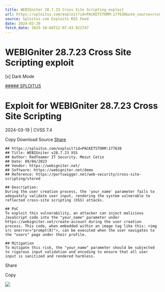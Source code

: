 ```yaml
---
title: WEBIGniter 28.7.23 Cross Site Scripting exploit
url: https://sploitus.com/exploit?id=PACKETSTORM:177638&utm_source=rss&utm_medium=rss
source: Sploitus.com Exploits RSS Feed
date: 2024-03-20
fetch_date: 2025-10-04T12:07:43.921747
---
```


# WEBIGniter 28.7.23 Cross Site Scripting exploit

[x]
Dark Mode

[##### SPLOITUS](/)

# Exploit for WEBIGniter 28.7.23 Cross Site Scripting

2024-03-19 | CVSS 7.4

Copy
Download
Source
[Share](#share-url)

```
## https://sploitus.com/exploit?id=PACKETSTORM:177638
## Title: WEBIGniter v28.7.23 XSS
## Author: RedTeamer IT Security, Mesut Cetin
## Date: 09/04/2023
## Vendor: https://webigniter.net/
## Software: https://webigniter.net/demo
## Reference: https://portswigger.net/web-security/cross-site-scripting/stored

## Description:
During the user creation process, the 'your_name' parameter fails to adequately validate user input, rendering the system vulnerable to reflected cross-site scripting (XSS) attacks.

## PoC
To exploit this vulnerability, an attacker can inject malicious JavaScript code into the "your_name" parameter under https://webigniter.net/create-account during the user creation process. This code, when embedded within an image tag like this: <img src onerror="prompt(8)">, can be executed when the user navigates to the "users" page under their profile.

## Mitigation
To mitigate this risk, the "your_name" parameter should be subjected to rigorous input validation and encoding to ensure that all user input is sanitized and rendered harmless.
```

Share

Copy

![](https://mc.yandex.ru/watch/54912310)